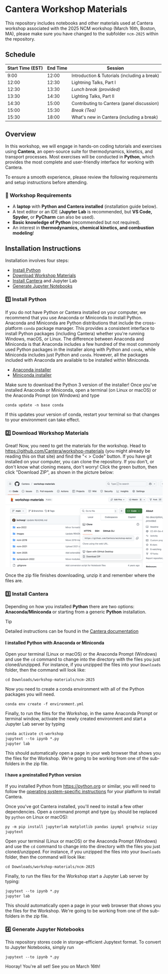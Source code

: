 # Cantera Workshop Materials

This repository includes notebooks and other materials used at Cantera workshop associated with the 2025 NCM workshop (March 16th, Boston, MA), please make sure you have changed to the subfolder `ncm-2025` within the repository.

## Schedule

| Start Time (EST) | End Time | Session                        |
|------------------|----------|--------------------------------|
| 9:00  | 12:00 | Introduction & Tutorials (including a break) |
| 12:00 | 12:30 | Lightning Talks, Part I                      |
| 12:30 | 13:30 | *Lunch break (provided)*                     |
| 13:30 | 14:30 | Lighting Talks, Part II                      |
| 14:30 | 15:00 | Contributing to Cantera (panel discussion)   |
| 15:00 | 15:30 | *Break (Tea)*                                |
| 15:30 | 18:00 | What's new in Cantera (including a break)    |

## Overview

In this workshop, we will engage in hands-on coding tutorials and exercises using **Cantera**, an open-source suite for thermodynamics, kinetics, and transport processes. Most exercises will be conducted in **Python**, which provides the most complete and user-friendly interface for working with Cantera.

To ensure a smooth experience, please review the following requirements and setup instructions before attending.

### **📌 Workshop Requirements**
- A **laptop** with **Python and Cantera installed** (installation guide below).
- A text editor or an IDE (**Jupyter Lab** is recommended, but **VS Code, Spyder,** or **PyCharm** can also be used).
- **Basic knowledge of Python** (recommended but not required).
- An interest in **thermodynamics, chemical kinetics, and combustion modeling**!

## Installation Instructions

Installation involves four steps:
- [Install Python](#1️⃣-install-python)
- [Download Workshop Materials](#2️⃣-download-workshop-materials)
- [Install Cantera](#3️⃣-install-cantera) and Jupyter Lab
- [Generate Jupyter Notebooks](#4️⃣-generate-jupyter-notebooks)

### **1️⃣ Install Python**

If you do not have Python or Cantera installed on your computer, we recommend that you use Anaconda or Miniconda to install Python. Anaconda and Miniconda are Python distributions that include the cross-platform `conda` package manager. This provides a consistent interface to install Python packages (including Cantera) whether you're running Windows, macOS, or Linux. The difference between Anaconda and Miniconda is that Anaconda includes a few hundred of the most commonly used Python packages in the installer along with Python and `conda`, while Miniconda includes just Python and `conda`. However, all the packages included with Anaconda are available to be installed within Miniconda.

* [Anaconda installer](https://www.anaconda.com/download/)
* [Miniconda installer](https://www.anaconda.com/docs/getting-started/miniconda/install)

Make sure to download the Python 3 version of the installer! Once you've installed Anaconda or Miniconda, open a terminal (on Linux or macOS) or the Anaconda Prompt (on Windows) and type

```console
conda update -n base conda
```

If this updates your version of conda, restart your terminal so that changes to your environment can take effect.

### **2️⃣ Download Workshop Materials**

Great! Now, you need to get the materials for the workshop. Head to <https://github.com/Cantera/workshop-materials> (you might already be reading this on that site) and find the "< > Code" button. If you have git installed on your computer, you can clone the repository. If you don't, or don't know what cloning means, don't worry! Click the green button, then click "Download ZIP", as shown in the picture below:

![Download a Zip of the repository](./images/download-repo-zip.png)

Once the zip file finishes downloading, unzip it and remember where the files are.

### **3️⃣ Install Cantera**

Depending on how you installed **Python** there are two options: **Anaconda/Miniconda** or starting from a generic **Python** installation.

> [!TIP]
> Detailed instructions can be found in the [Cantera documentation](https://cantera.org/stable/install)

#### I installed Python with Anaconda or Miniconda

Open your terminal (Linux or macOS) or the Anaconda Prompt (Windows) and use the `cd` command to change into the directory with the files you just cloned/unzipped. For instance, if you unzipped the files into your `Downloads` folder, then the command will look like:

```console
cd Downloads/workshop-materials/ncm-2025
```

Now you need to create a conda environment with all of the Python packages you will need.

```console
conda env create -f environment.yml
```

Finally, to run the files for the Workshop, in the same Anaconda Prompt or terminal window, activate the newly created environment and start a Jupyter Lab server by typing

```console
conda activate ct-workshop
jupytext --to ipynb *.py
jupyter lab
```

This should automatically open a page in your web browser that shows you the files for the Workshop. We're going to be working from one of the sub-folders in the zip file.

#### I have a preinstalled Python version

If you installed Python from <https://python.org> or similar, you will need to follow the [operating system-specific instructions](https://cantera.org/install) for your platform to install Cantera.

Once you've got Cantera installed, you'll need to install a few other dependencies. Open a command prompt and type (`py` should be replaced by `python` on Linux or macOS):

```console
py -m pip install jupyterlab matplotlib pandas ipympl graphviz scipy jupytext
```

Open your terminal (Linux or macOS) or the Anaconda Prompt (Windows) and use the `cd` command to change into the directory with the files you just cloned/unzipped. For instance, if you unzipped the files into your `Downloads` folder, then the command will look like:

```console
cd Downloads/workshop-materials/ncm-2025
```

Finally, to run the files for the Workshop start a Jupyter Lab server by typing:

```console
jupytext --to ipynb *.py
jupyter lab
```

This should automatically open a page in your web browser that shows you the files for the Workshop. We're going to be working from one of the sub-folders in the zip file.

### **4️⃣ Generate Jupyter Notebooks**

This repository stores code in storage-efficient Jupytext format. To convert to Jupyter Notebooks, simply run

```Console
jupytext --to ipynb *.py
```

Hooray! You're all set! See you on March 16th!
